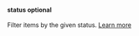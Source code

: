 #### status <def-type>optional</def-type>
Filter items by the given status. [Learn more](/api/params/status.html)